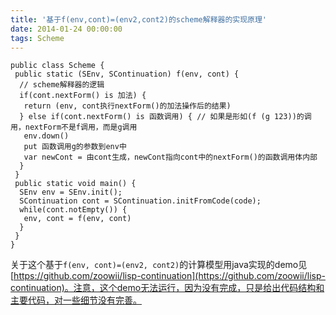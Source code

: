 ```yaml
---
title: '基于f(env,cont)=(env2,cont2)的scheme解释器的实现原理'
date: 2014-01-24 00:00:00
tags: Scheme
---
```

    public class Scheme {
     public static (SEnv, SContinuation) f(env, cont) {
      // scheme解释器的逻辑
      if(cont.nextForm() is 加法) {
       return (env, cont执行nextForm()的加法操作后的结果)
      } else if(cont.nextForm() is 函数调用) { // 如果是形如(f (g 123))的调用，nextForm不是f调用，而是g调用
       env.down()
       put 函数调用g的参数到env中
       var newCont = 由cont生成，newCont指向cont中的nextForm()的函数调用体内部
      }
     }
     public static void main() {
      SEnv env = SEnv.init();
      SContinuation cont = SContinuation.initFromCode(code);
      while(cont.notEmpty()) {
       env, cont = f(env, cont)
      }
     }
    }

关于这个基于`f(env, cont)=(env2, cont2)`的计算模型用java实现的demo见[https://github.com/zoowii/lisp-continuation](https://github.com/zoowii/lisp-continuation)。注意，这个demo无法运行，因为没有完成，只是给出代码结构和主要代码，对一些细节没有完善。